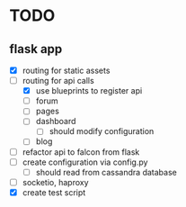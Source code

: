 # TODO

## flask app

- [x] routing for static assets
- [ ] routing for api calls
  - [x] use blueprints to register api
  - [ ] forum
  - [ ] pages
  - [ ] dashboard
    - [ ] should modify configuration
  - [ ] blog
- [ ] refactor api to falcon from flask
- [ ] create configuration via config.py
  - [ ] should read from cassandra database
- [ ] socketio, haproxy
- [x] create test script
